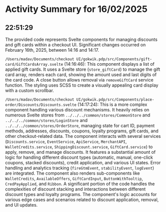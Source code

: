 # Activity Summary for 16/02/2025

## 22:51:29
The provided code represents Svelte components for managing discounts and gift cards within a checkout UI.  Significant changes occurred on February 16th, 2025, between 14:16 and 14:17.

`/Users/madav/Documents/checkout UI/gokwik.pdp/src/Components/gift-card/GiftCardsArray.svelte` (14:16:46): This component displays a list of applied gift cards.  It uses a Svelte store (`store_giftCard`) to manage the gift card array,  renders each card, showing the amount used and last digits of the card code.  A close button allows removal via `removeGiftCard` service function.  The styling uses SCSS to create a visually appealing card display with a custom scrollbar.


`/Users/madav/Documents/checkout UI/gokwik.pdp/src/Components/place-order/Discounts/Discounts.svelte` (14:17:24): This is a more complex component handling various discount mechanisms. It heavily relies on numerous Svelte stores from `../../../common/stores/CommonStore` and `../../../common/stores/LoginStore` and `../../../common/stores/OrderStore`, managing state for cart ID, payment methods, addresses, discounts, coupons, loyalty programs, gift cards, and other checkout-related data. The component interacts with several services (`Discounts.service`, `EventService`, `ApiService`, `MerchantAPI`, `WalletCredits.service`, `ShippingDiscount.service`, `GiftCard.service`) to apply, remove, and manage discounts. It features a substantial amount of logic for handling different discount types (automatic, manual, one-click coupons, stacked discounts), credit application, and various UI states.  Error handling and analytics tracking (`fireGtmEvent`, `stabilityEvent`, `logEvent`) are integrated.  The component also renders sub-components like `WalletCredits`, `AvailableOffers`, `GiftCardInput`, `ButtonWithTooltip`, `CredPayApplied`, and `Ribbon`.  A significant portion of the code handles the complexities of discount stacking and interactions between different discount types and loyalty programs. The component's logic accounts for various edge cases and scenarios related to discount application, removal, and UI updates.
